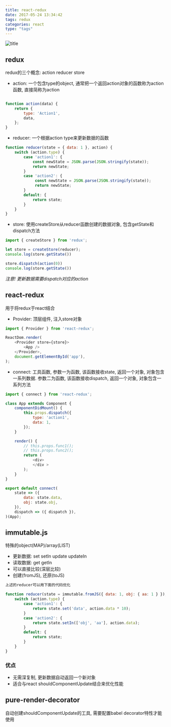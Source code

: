 ```yaml
---
title: react-redux
date: 2017-05-24 13:34:42
tags: redux
categories: react
type: "tags"
---
```

![title](//www.ruanyifeng.com/blogimg/asset/2016/bg2016092101.jpg)
<!--more-->
## redux

redux的三个概念: action reducer store

* action: 一个包含type的object, 通常把一个返回action对象的函数称为action函数, 直接简称为action

```js

function action(data) {
    return {
        type: 'Action1',
        data,
    };
}


```
* reducer: 一个根据action type来更新数据的函数

```js
function reducer(state = { data: 1 }, action) {
    switch (action.type) {
        case 'action1': {
            const newState = JSON.parse(JSON.stringify(state));
            return newState;
        }
        case 'action2': {
             const newState = JSON.parse(JSON.stringify(state));
             return newState;
        }
        default: {
            return state;
        }
    }
}

```

* store: 使用createStore从reducer函数创建的数据对象, 包含getState和dispatch方法

```js
import { createStore } from 'redux';

let store = createStore(reducer);
console.log(store.getState())

store.dispatch(action(0))
console.log(store.getState())
```


*注意! 更新数据需要dispatch对应的action*

## react-redux

用于将redux于react结合

* Provider: 顶层组件, 注入store对象

```js
import { Provider } from 'react-redux';

ReactDom.render(
    <Provider store={store}>
        <App />
    </Provider>,
    document.getElementById('app'),
);

```

* connect: 工具函数, 参数一为函数, 该函数接收state, 返回一个对象, 对象包含一系列数据. 参数二为函数, 该函数接收dispatch, 返回一个对象, 对象包含一系列方法
```js
import { connect } from 'react-redux';  

class App extends Component {
    componentDidMount() {
        this.props.dispatch({
            type: 'action1',
            data: 1,
        });
    }

    render() {
        // this.props.func1();
        // this.props.func2();
        return (
            <div>
            </div >
        );
    }
}

export default connect(
    state => ({
        data: state.data,
        obj: state.obj,
    }),
    dispatch => ({ dispatch }),
)(App);

```


## immutable.js

特殊的object(MAP)/array(LIST)

* 更新数据: set setIn update updateIn
* 读取数据: get getIn
* 可以直接比较(深层比较)
* 创建(fromJS), 还原(toJS)

```js
上述的reducer可以用下面的代码优化

function reducer(state = immutable.fromJS({ data: 1, obj: { aa: 1 } }), action) {
    switch (action.type) {
        case 'action1': {
            return state.set('data', action.data * 10);
        }
        case 'action2': {
            return state.setIn(['obj', 'aa'], action.data);
        }
        default: {
            return state;
        }
    }
}

```



### 优点

* 无需深复制, 更新数据自动返回一个新对象
* 适合与react shouldComponentUpdate结合来优化性能


## pure-render-decorator

自动创建shouldComponentUpdate的工具, 需要配置babel decorator特性才能使用
